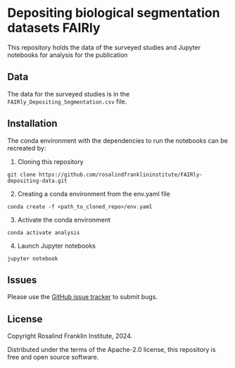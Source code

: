 # Depositing biological segmentation datasets FAIRly

This repository holds the data of the surveyed studies and Jupyter notebooks for analysis for the publication


## Data

The data for the surveyed studies is in the `FAIRly_Depositing_Segmentation.csv` file.

## Installation

The conda environment with the dependencies to run the notebooks can be recreated by:

1. Cloning this repository

```
git clone https://github.com/rosalindfranklininstitute/FAIRly-depositing-data.git
```

2. Creating a conda environment from the env.yaml file

```
conda create -f <path_to_cloned_repo>/env.yaml
```

3. Activate the conda environment

```
conda activate analysis
```

4. Launch Jupyter notebooks

```
jupyter notebook
```

## Issues

Please use the [GitHub issue tracker](https://github.com/rosalindfranklininstitute/python-template/issues) to submit bugs.

## License

Copyright Rosalind Franklin Institute, 2024.

Distributed under the terms of the Apache-2.0 license, this repository is free and open source software.
